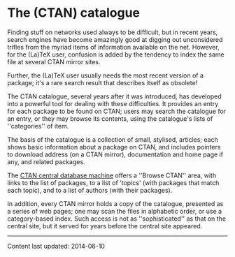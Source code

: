 # The (CTAN) catalogue

Finding stuff on networks used always to be difficult, but in recent years,
search engines have become amazingly good at digging out unconsidered
trifles from the myriad items of information available on the net.
However, for the (La)TeX user, confusion is added by the tendency to
index the same file at several CTAN mirror sites.

Further, the (La)TeX user usually needs the most recent version of a
package; it's a rare search result that describes itself as obsolete!

The CTAN catalogue, several years after it was introduced, has
developed into a powerful tool for dealing with these difficulties.
It provides an entry for each package to be found on CTAN;
users may search the catalogue for an entry, or they may browse its
contents, using the catalogue's lists of ''categories'' of item.

The basis of the catalogue is a collection of small, stylised,
articles; each shows basic information about a package on CTAN,
and includes pointers to download address (on a CTAN mirror),
documentation and home page if any, and related packages.

The [CTAN central database machine](http://www.ctan.org)
offers a ''Browse CTAN'' area, with links to the list of
packages, to a list of 'topics' (with packages that match each topic),
and to a list of authors (with their packages).

In addition, every CTAN mirror holds a copy of the catalogue,
presented as a series of web pages; one may scan the files in
alphabetic order, or use a category-based index.  Such access is not
as ''sophisticated'' as that on the central site, but it served for
years before the central site appeared.


----

Content last updated: 2014-06-10
